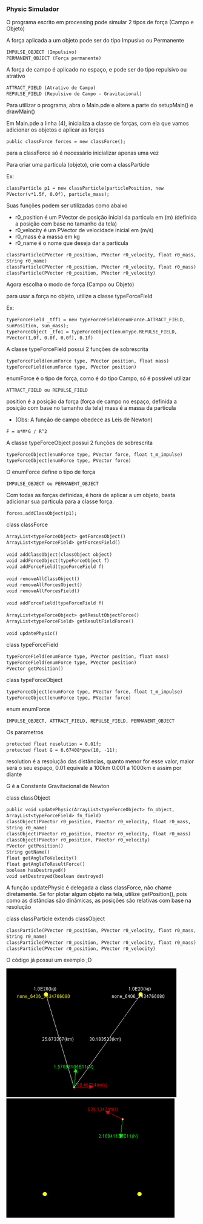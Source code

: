 ### Physic Simulador
O programa escrito em processing pode simular 2 tipos de força (Campo e Objeto)

A força aplicada a um objeto pode ser do tipo Impusivo ou Permanente
```
IMPULSE_OBJECT (Impulsivo)
PERMANENT_OBJECT (Força permanente) 
```

A força de campo é aplicado no espaço, e pode ser do tipo repulsivo ou atrativo

```
ATTRACT_FIELD (Atrativo de Campo)
REPULSE_FIELD (Repulsivo de Campo - Gravitacional)
```

Para utilizar o programa, abra o Main.pde e altere a parte do setupMain() e drawMain()

Em Main.pde a linha (4), inicializa a classe de forças, com ela que vamos adicionar os objetos e aplicar as forças

```
public classForce forces = new classForce();
```

para a  classForce só é necessário inicializar apenas uma vez

Para criar uma particula (objeto), crie com a classParticle

Ex:
```
classParticle p1 = new classParticle(particlePosition, new PVector(v*1.5f, 0.0f), particle_mass);
```

Suas funções podem ser utilizadas como abaixo
* r0_position é um PVector de posição inicial da particula em (m) (definida a posição com base no tamanho da tela)
* r0_velocity é um PVector de velocidade inicial em (m/s)
* r0_mass é a massa em kg
* r0_name é o nome que deseja dar a particula

```
classParticle(PVector r0_position, PVector r0_velocity, float r0_mass, String r0_name)
classParticle(PVector r0_position, PVector r0_velocity, float r0_mass)
classParticle(PVector r0_position, PVector r0_velocity)
```

Agora escolha o modo de força (Campo ou Objeto)

para usar a força no objeto, utilize a classe typeForceField

Ex: 
```
typeForceField _tff1 = new typeForceField(enumForce.ATTRACT_FIELD, sunPosition, sun_mass);
typeForceObject _tfo1 = typeForceObject(enumType.REPULSE_FIELD, PVector(1,0f, 0.0f, 0.0f), 0.1f)
```

A classe typeForceField possui 2 funções de sobrescrita

```
typeForceField(enumForce type, PVector position, float mass)
typeForceField(enumForce type, PVector position)
```

enumForce é o tipo de força, como é do tipo Campo, só é possível utilizar

```
ATTRACT_FIELD ou REPULSE_FIELD
```

position é a posição da força (força de campo no espaço, definida a posição com base no tamanho da tela)
mass é a massa da particula

* (Obs: A função de campo obedece as Leis de Newton) 

```
F = m*M*G / R^2
```

A classe typeForceObject possui 2 funções de sobrescrita

```
typeForceObject(enumForce type, PVector force, float t_m_impulse)
typeForceObject(enumForce type, PVector force)
```

O enumForce define o tipo de força

```
IMPULSE_OBJECT ou PERMANENT_OBJECT
```

Com todas as forças definidas, é hora de aplicar a um objeto, basta adicionar sua particula para a classe força.

```
forces.addClassObject(p1);
```

class classForce
```
ArrayList<typeForceObject> getForcesObject()
ArrayList<typeForceField> getForcesField()

void addClassObject(classObject object)
void addForceObject(typeForceObject f)
void addForceField(typeForceField f)

void removeAllClassObject()
void removeAllForcesObject()
void removeAllForcesField()

void addForceField(typeForceField f)

ArrayList<typeForceObject> getResultObjectForce()
ArrayList<typeForceField> getResultFieldForce()

void updatePhysic()
```

class typeForceField
```
typeForceField(enumForce type, PVector position, float mass)
typeForceField(enumForce type, PVector position)
PVector getPosition()
```


class typeForceObject
```
typeForceObject(enumForce type, PVector force, float t_m_impulse)
typeForceObject(enumForce type, PVector force)
```

enum enumForce
```
IMPULSE_OBJECT, ATTRACT_FIELD, REPULSE_FIELD, PERMANENT_OBJECT
```

Os parametros

```
protected float resolution = 0.01f;
protected float G = 6.67408*pow(10, -11);
```

resolution é a resolução das distâncias, quanto menor for esse valor, maior será o seu espaço, 0.01 equivale a 100km 0.001 a 1000km e assim por diante

G é a Constante Gravitacional de Newton

class classObject
```
public void updatePhysic(ArrayList<typeForceObject> fn_object, ArrayList<typeForceField> fn_field)
classObject(PVector r0_position, PVector r0_velocity, float r0_mass, String r0_name)
classObject(PVector r0_position, PVector r0_velocity, float r0_mass)
classObject(PVector r0_position, PVector r0_velocity)
PVector getPosition()
String getName()
float getAngleToVelocity()
float getAngleToResultForce()
boolean hasDestroyed()
void setDestroyed(boolean destroyed)
```

A função updatePhysic é delegada a class classForce, não chame diretamente.
Se for plotar algum objeto na tela, utilize getPosition(), pois como as distâncias são dinâmicas, as posições são relativas com base na resolução

class classParticle extends classObject
```
classParticle(PVector r0_position, PVector r0_velocity, float r0_mass, String r0_name)
classParticle(PVector r0_position, PVector r0_velocity, float r0_mass)
classParticle(PVector r0_position, PVector r0_velocity)
```

O código já possui um exemplo ;D

![Image 1](https://raw.githubusercontent.com/AchcarLucas/Engenharia-F-sica-USP-/master/PhysicSimulator/image/image_1.png)![Image 2](https://raw.githubusercontent.com/AchcarLucas/Engenharia-F-sica-USP-/master/PhysicSimulator/image/image_2.png)


